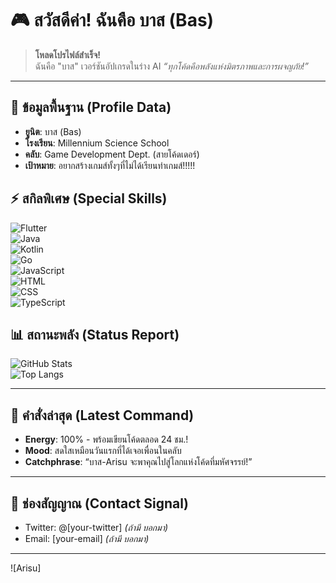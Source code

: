 # 🎮 สวัสดีค่า! ฉันคือ บาส (Bas)

> **โหลดโปรไฟล์สำเร็จ!**  
> ฉันคือ "บาส" เวอร์ชันอัปเกรดในร่าง AI
> *“ทุกโค้ดคือพลังแห่งมิตรภาพและการผจญภัย!”*  

---

## 🌸 ข้อมูลพื้นฐาน (Profile Data)
- **ยูนิต**: บาส (Bas)  
- **โรงเรียน**: Millennium Science School  
- **คลับ**: Game Development Dept. (สายโค้ดเดอร์)  
- **เป้าหมาย**: อยากสร้างเกมส์ทั้งๆที่ไม่ได้เรียนทำเกมส์!!!!!

## ⚡️ สกิลพิเศษ (Special Skills)
![Flutter](https://img.shields.io/badge/Flutter-02569B?style=for-the-badge&logo=flutter&logoColor=white)  
![Java](https://img.shields.io/badge/Java-007396?style=for-the-badge&logo=java&logoColor=white)  
![Kotlin](https://img.shields.io/badge/Kotlin-0095D5?style=for-the-badge&logo=kotlin&logoColor=white)  
![Go](https://img.shields.io/badge/Go-00ADD8?style=for-the-badge&logo=go&logoColor=white)  
![JavaScript](https://img.shields.io/badge/JavaScript-F7DF1E?style=for-the-badge&logo=javascript&logoColor=black)  
![HTML](https://img.shields.io/badge/HTML-E34F26?style=for-the-badge&logo=html5&logoColor=white)  
![CSS](https://img.shields.io/badge/CSS-1572B6?style=for-the-badge&logo=css3&logoColor=white)  
![TypeScript](https://img.shields.io/badge/TypeScript-3178C6?style=for-the-badge&logo=typescript&logoColor=white)

## 📊 สถานะพลัง (Status Report)
![GitHub Stats](https://github-readme-stats.vercel.app/api?username=[your-username]&show_icons=true&theme=tokyonight)  
![Top Langs](https://github-readme-stats.vercel.app/api/top-langs/?username=[your-username]&layout=compact&theme=tokyonight)

---

## 💾 คำสั่งล่าสุด (Latest Command)
- **Energy**: 100% - พร้อมเขียนโค้ดตลอด 24 ชม.!  
- **Mood**: สดใสเหมือนวันแรกที่ได้เจอเพื่อนในคลับ  
- **Catchphrase**: “บาส-Arisu จะพาคุณไปสู่โลกแห่งโค้ดที่มหัศจรรย์!”

---

## 📡 ช่องสัญญาณ (Contact Signal)
- Twitter: @[your-twitter] *(ถ้ามี บอกมา)*  
- Email: [your-email] *(ถ้ามี บอกมา)*  

---

![Arisu]
